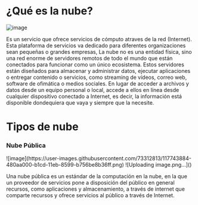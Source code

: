 # ¿Qué es la nube?
![image](https://user-images.githubusercontent.com/73312813/117740504-370a6080-b1c6-11eb-87e3-6a5e85e65746.png)

Es un servicio que ofrece servicios de cómputo atraves de la red (Internet).
Esta plataforma de servicios va dedicado para diferentes organizaciones sean pequeñas o grandes empresas,
La nube no es una entidad física, sino una red enorme de servidores remotos de todo el mundo que están conectados 
para funcionar como un único ecosistema. Estos servidores están diseñados para almacenar y administrar datos, 
ejecutar aplicaciones o entregar contenido o servicios, como streaming de vídeos, correo web, software de 
ofimática o medios sociales. En lugar de acceder a archivos y datos desde un equipo personal o local, accede 
a ellos en línea desde cualquier dispositivo conectado a Internet, es decir, la información está disponible 
dondequiera que vaya y siempre que la necesite.

<h1>Tipos de nube</h1>
<h3>Nube Pública</h3>
![image](https://user-images.githubusercontent.com/73312813/117743884-480aa000-b1cd-11eb-8599-b756be8b36ff.png)
![Uploading image.png…]()


Una nube pública es un estándar de la computación en la nube, en la que un proveedor de servicios pone a disposición 
del público en general recursos, como aplicaciones y almacenamiento, a través de internet que comparte recursos y 
ofrece servicios al público a través de Internet.
